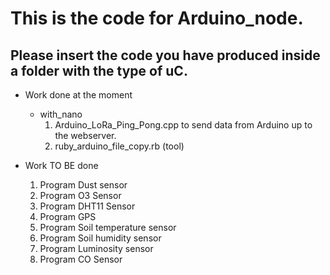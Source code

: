 

# This is the code for Arduino_node.
## Please insert the code you have produced inside a folder with the type of uC.
* Work done at the moment 
	* with_nano
		1. Arduino_LoRa_Ping_Pong.cpp to send data from Arduino up to the webserver.
		2. ruby_arduino_file_copy.rb (tool)

* Work TO BE done
	1. Program Dust sensor
	2. Program O3 Sensor
	3. Program DHT11 Sensor
	4. Program GPS
	5. Program Soil temperature sensor
	6. Program Soil humidity sensor
	7. Program Luminosity sensor
	8. Program CO Sensor

 
